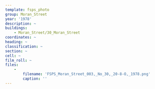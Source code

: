 ```yaml
---
template: fsps_photo
group: Moran_Street
year: '1978'
description: ~
buildings:
    - Moran_Street/30_Moran_Street
coordinates: ~
heading: ~
classification: ~
section: ~
cell: ~
film_roll: ~
files:
    -
        filename: 'FSPS_Moran_Street_003,_No_30,_20-8-O,_1978.png'
        caption: ''
---
```

